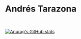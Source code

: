 <h1>Andrés Tarazona</h1>

<br>

[![Anurag's GitHub stats](https://github-readme-stats.vercel.app/api?username=tarazonaa)](https://github.com/anuraghazra/github-readme-stats)
